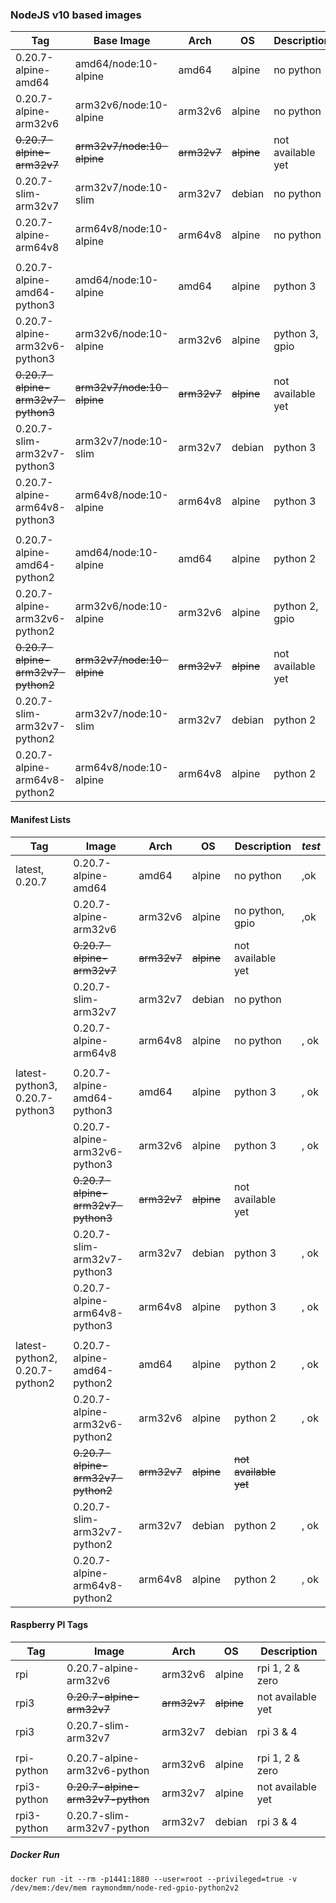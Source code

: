 ### NodeJS v10 based images

| **Tag**                             | **Base Image**               | **Arch** | **OS** | **Description**   | *test* |
|-------------------------------------|------------------------------|----------|--------|-------------------|--------|
| 0.20.7-alpine-amd64                 | amd64/node:10-alpine         | amd64    | alpine | no python         |   , ok |
| 0.20.7-alpine-arm32v6               | arm32v6/node:10-alpine       | arm32v6  | alpine | no python         |   , ok |
| ~~0.20.7-alpine-arm32v7~~           | ~~arm32v7/node:10-alpine~~       | ~~arm32v7~~  | ~~alpine~~ | not available yet | |
| 0.20.7-slim-arm32v7                 | arm32v7/node:10-slim         | arm32v7  | debian | no python         ||
| 0.20.7-alpine-arm64v8               | arm64v8/node:10-alpine       | arm64v8  | alpine | no python         |   , ok |
||  
| 0.20.7-alpine-amd64-python3         | amd64/node:10-alpine         | amd64    | alpine | python 3          |   , ok |
| 0.20.7-alpine-arm32v6-python3       | arm32v6/node:10-alpine       | arm32v6  | alpine | python 3, gpio    |   , ok |
| ~~0.20.7-alpine-arm32v7-python3~~   | ~~arm32v7/node:10-alpine~~       | ~~arm32v7~~  | ~~alpine~~ | not available yet | |
| 0.20.7-slim-arm32v7-python3         | arm32v7/node:10-slim         | arm32v7  | debian | python 3          ||
| 0.20.7-alpine-arm64v8-python3       | arm64v8/node:10-alpine       | arm64v8  | alpine | python 3          |   , ok |
||  
| 0.20.7-alpine-amd64-python2         | amd64/node:10-alpine         | amd64    | alpine | python 2          |   , ok |
| 0.20.7-alpine-arm32v6-python2       | arm32v6/node:10-alpine       | arm32v6  | alpine | python 2, gpio    |   , ok |
| ~~0.20.7-alpine-arm32v7-python2~~   | ~~arm32v7/node:10-alpine~~       | ~~arm32v7~~  | ~~alpine~~ | not available yet | |
| 0.20.7-slim-arm32v7-python2         | arm32v7/node:10-slim         | arm32v7  | debian | python 2          |   , ok |
| 0.20.7-alpine-arm64v8-python2       | arm64v8/node:10-alpine       | arm64v8  | alpine | python 2          |   , ok |
     
#### Manifest Lists     
| **Tag**                        | **Image**                         | **Arch** | **OS** | **Description**   | *test* |
|--------------------------------|-----------------------------------|----------|--------|-------------------|--------|
| latest, 0.20.7                 | 0.20.7-alpine-amd64               | amd64    | alpine | no python         |   ,ok  |
|                                | 0.20.7-alpine-arm32v6             | arm32v6  | alpine | no python, gpio   |   ,ok  |
|                                | ~~0.20.7-alpine-arm32v7~~         | ~~arm32v7~~  | ~~alpine~~ | not available yet | |
|                                | 0.20.7-slim-arm32v7               | arm32v7  | debian | no python         | |
|                                | 0.20.7-alpine-arm64v8             | arm64v8  | alpine | no python         |   , ok |
||
| latest-python3, 0.20.7-python3 | 0.20.7-alpine-amd64-python3       | amd64    | alpine | python 3          |   , ok |
|                                | 0.20.7-alpine-arm32v6-python3     | arm32v6  | alpine | python 3          |   , ok |
|                                | ~~0.20.7-alpine-arm32v7-python3~~ | ~~arm32v7~~  | ~~alpine~~ | not available yet ||
|                                | 0.20.7-slim-arm32v7-python3       | arm32v7  | debian | python 3          |   , ok |
|                                | 0.20.7-alpine-arm64v8-python3     | arm64v8  | alpine | python 3          |   , ok |
||
| latest-python2, 0.20.7-python2 | 0.20.7-alpine-amd64-python2       | amd64    | alpine | python 2          |   , ok |
|                                | 0.20.7-alpine-arm32v6-python2     | arm32v6  | alpine | python 2          |   , ok |
|                                | ~~0.20.7-alpine-arm32v7-python2~~ | ~~arm32v7~~  | ~~alpine~~ | ~~not available yet~~ | |
|                                | 0.20.7-slim-arm32v7-python2       | arm32v7  | debian | python 2          |   , ok |
|                                | 0.20.7-alpine-arm64v8-python2     | arm64v8  | alpine | python 2          |   , ok |

#### Raspberry PI Tags
| **Tag**                      | **Image**                    | **Arch** | **OS** | **Description**   |
|------------------------------|------------------------------|----------|--------|-------------------|
| rpi                          | 0.20.7-alpine-arm32v6        | arm32v6  | alpine | rpi 1, 2 & zero   |
| rpi3                         | ~~0.20.7-alpine-arm32v7~~        | ~~arm32v7~~  | ~~alpine~~ | not available yet |
| rpi3                         | 0.20.7-slim-arm32v7          | arm32v7  | debian | rpi 3 & 4         |
||
| rpi-python                   | 0.20.7-alpine-arm32v6-python | arm32v6  | alpine | rpi 1, 2 & zero   |
| rpi3-python                  | ~~0.20.7-alpine-arm32v7-python~~ | arm32v7  | alpine | not available yet |
| rpi3-python                  | 0.20.7-slim-arm32v7-python   | arm32v7  | debian | rpi 3 & 4         |


##### Docker Run
`docker run -it --rm -p1441:1880 --user=root --privileged=true -v /dev/mem:/dev/mem raymondmm/node-red-gpio-python2v2`
